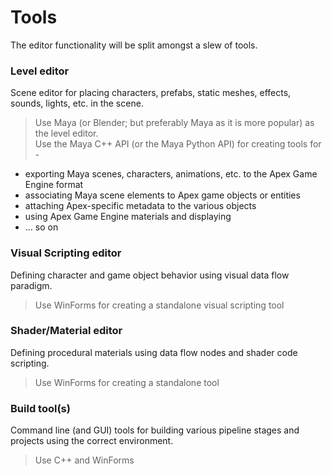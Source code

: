 # Tools

The editor functionality will be split amongst a slew of tools.

### Level editor

Scene editor for placing characters, prefabs, static meshes, effects, sounds, lights, etc. in the scene.

> Use Maya (or Blender; but preferably Maya as it is more popular) as the level editor.  
> Use the Maya C++ API (or the Maya Python API) for creating tools for -
- exporting Maya scenes, characters, animations, etc. to the Apex Game Engine format
- associating Maya scene elements to Apex game objects or entities
- attaching Apex-specific metadata to the various objects
- using Apex Game Engine materials and displaying 
- ... so on

### Visual Scripting editor

Defining character and game object behavior using visual data flow paradigm.

> Use WinForms for creating a standalone visual scripting tool

### Shader/Material editor

Defining procedural materials using data flow nodes and shader code scripting.

> Use WinForms for creating a standalone tool

### Build tool(s)

Command line (and GUI) tools for building various pipeline stages and projects using the correct environment.

> Use C++ and WinForms
